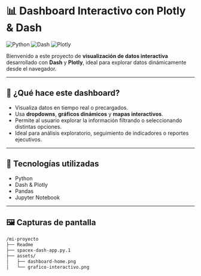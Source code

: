 # 📊 Dashboard Interactivo con Plotly & Dash

![Python](https://img.shields.io/badge/Python-3.10+-blue?logo=python&logoColor=white)
![Dash](https://img.shields.io/badge/Dash-Framework-blue)
![Plotly](https://img.shields.io/badge/Plotly-Graphs-orange)

Bienvenido a este proyecto de **visualización de datos interactiva** desarrollado con **Dash** y **Plotly**, ideal para explorar datos dinámicamente desde el navegador.

---

## 🧠 ¿Qué hace este dashboard?

- Visualiza datos en tiempo real o precargados.
- Usa **dropdowns**, **gráficos dinámicos** y **mapas interactivos**.
- Permite al usuario explorar la información filtrando o seleccionando distintas opciones.
- Ideal para análisis exploratorio, seguimiento de indicadores o reportes ejecutivos.

---

## 🚀 Tecnologías utilizadas

- Python
- Dash & Plotly
- Pandas
- Jupyter Notebook

---

## 🖼️ Capturas de pantalla

```bash
/mi-proyecto
├── Readme
├── spacex-dash-app.py.1
├── assets/
│   ├── dashboard-home.png
│   └── grafico-interactivo.png
